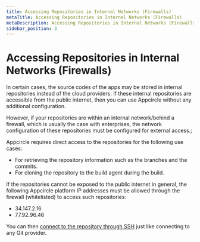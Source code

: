 ```yaml
---
title: Accessing Repositories in Internal Networks (Firewalls)
metaTitle: Accessing Repositories in Internal Networks (Firewalls)
metaDescription: Accessing Repositories in Internal Networks (Firewalls)
sidebar_position: 3
---
```

# Accessing Repositories in Internal Networks (Firewalls)

In certain cases, the source codes of the apps may be stored in internal repositories instead of the cloud providers. If these internal repositories are accessible from the public internet, then you can use Appcircle without any additional configuration.

However, if your repositories are within an internal network/behind a firewall, which is usually the case with enterprises, the network configuration of these repositories must be configured for external access.;

Appcircle requires direct access to the repositories for the following use cases:

* For retrieving the repository information such as the branches and the commits.
* For cloning the repository to the build agent during the build.

If the repositories cannot be exposed to the public internet in general, the following Appcircle platform IP addresses must be allowed through the firewall (whitelisted) to access such repositories:

* 34.147.2.16
* 77.92.96.46

You can then [connect to the repository through SSH](../build/adding-a-build-profile/#connect-your-repository) just like connecting to any Git provider.
